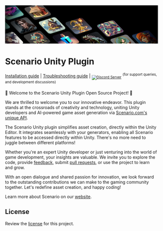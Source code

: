 ![Header](Documentation/Resources/social-header.png)

# Scenario Unity Plugin

[Installation guide](https://help.scenario.com/installing-the-unity-plugin) | [Troubleshooting guide](https://github.com/scenario-labs/Scenario-Unity/wiki/TroubleShooting) | <sub>[![Discord Server](https://img.shields.io/discord/1042738264639012864?label=Discord)](https://discord.gg/scenario)</sub> <sup>(for support queries, and development discussions)</sup>

🎉 Welcome to the Scenario Unity Plugin Open Source Project! 🎉

We are thrilled to welcome you to our innovative endeavor. This plugin stands at the crossroads of creativity and technology, uniting Unity developers and AI-powered game asset generation via [Scenario.com's unique API](https://docs.scenario.com/docs).

The Scenario Unity plugin simplifies asset creation, directly within the Unity Editor. It integrates seamlessly with your generators, enabling all Scenario features to be accessed directly within Unity. There's no more need to juggle between different platforms!

Whether you're an expert Unity developer or just venturing into the world of game development, your insights are valuable. We invite you to explore the code, provide [feedback](https://github.com/scenario-labs/Scenario-Unity/issues), submit [pull requests](https://github.com/scenario-labs/Scenario-Unity/pulls), or use the project to learn and grow.

With an open dialogue and shared passion for innovation, we look forward to the outstanding contributions we can make to the gaming community together. Let's redefine asset creation, and happy coding!

Learn more about Scenario on our [website](https://scenario.com/).

## License

Review the [license](LICENSE) for this project.
